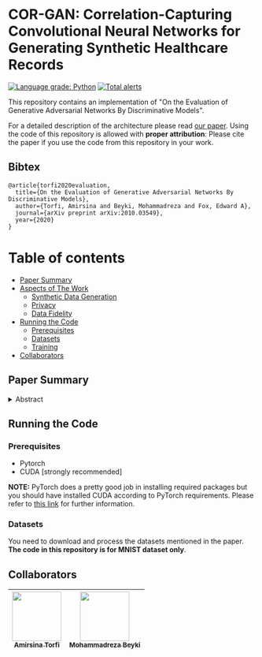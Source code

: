 # COR-GAN: Correlation-Capturing Convolutional Neural Networks for Generating Synthetic Healthcare Records

[![Language grade: Python](https://img.shields.io/lgtm/grade/python/g/astorfi/cor-gan.svg?logo=lgtm&logoWidth=18)](https://lgtm.com/projects/g/astorfi/cor-gan/context:python)
[![Total alerts](https://img.shields.io/lgtm/alerts/g/astorfi/cor-gan.svg?logo=lgtm&logoWidth=18)](https://lgtm.com/projects/g/astorfi/cor-gan/alerts/)


This repository contains an implementation of "On the Evaluation of Generative Adversarial Networks By Discriminative Models".


For a detailed description of the architecture please read [our paper](https://arxiv.org/abs/2010.03549). Using the code of this repository is allowed with **proper attribution**: Please cite the paper if you use the code from this repository in your work.

## Bibtex

    @article{torfi2020evaluation,
      title={On the Evaluation of Generative Adversarial Networks By Discriminative Models},
      author={Torfi, Amirsina and Beyki, Mohammadreza and Fox, Edward A},
      journal={arXiv preprint arXiv:2010.03549},
      year={2020}
    }



Table of contents
=================

<!--ts-->
   * [Paper Summary](#paper-summary)
   * [Aspects of The Work](#aspects-of-the-work)
      * [Synthetic Data Generation](#Synthetic-Data-Generation)
      * [Privacy](#Privacy)
      * [Data Fidelity](#data-fidelity)
   * [Running the Code](#Running-the-Code)
      * [Prerequisites](#Prerequisites)
      * [Datasets](#Datasets)
      * [Training](#Training)
   * [Collaborators](#Collaborators)
<!--te-->


## Paper Summary

<details>
<summary>Abstract</summary>

 *Generative Adversarial Networks (GANs) can accurately model complex multi-dimensional data and generate realistic samples. However, due to their implicit estimation of data distributions, their evaluation is a challenging task. The majority of research efforts associated with tackling this issue were validated by qualitative visual evaluation. Such approaches do not generalize well beyond the image domain. Since many of those evaluation metrics are proposed and bound to the vision domain, they are difficult to apply to other domains. Quantitative measures are necessary to better guide the training and comparison of different GANs models. In this work, we leverage Siamese neural networks to propose a domain-agnostic evaluation metric: (1) with a qualitative evaluation that is consistent with human evaluation, (2) that is robust relative to common GAN issues such as mode dropping and invention, and (3) does not require any pretrained classifier. The empirical results in this paper demonstrate the superiority of this method compared to the popular Inception Score and are competitive with the FID score.*

</details>


## Running the Code

### Prerequisites

* Pytorch
* CUDA [strongly recommended]

**NOTE:** PyTorch does a pretty good job in installing required packages but you should have installed CUDA according to PyTorch requirements.
Please refer to [this link](https://pytorch.org/) for further information.

### Datasets

You need to download and process the datasets mentioned in the paper. **The code in this repository is for MNIST dataset only**.


## Collaborators

| [<img src="https://github.com/astorfi.png" width="100px;"/>](https://github.com/astorfi)<br/> [<sub>Amirsina Torfi</sub>](https://github.com/astorfi) | [<img src="https://github.com/mohibeyki.png" width="100px;"/>](https://github.com/mohibeyki)<br/> [<sub>Mohammadreza Beyki</sub>](https://github.com/mohibeyki) |
| --- | --- |

<!-- ## Credit

This research conducted at [Virginia Tech](https://vt.edu/) under the supervision of [Dr. Edward A. Fox](http://fox.cs.vt.edu/foxinfo.html). -->
